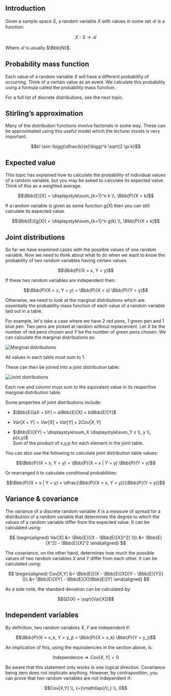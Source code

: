 ## Introduction

Given a sample space $S$, a random variable $X$ with values in some set $\mathcal{R}$ is a function:

$$X: S \to \mathcal{R}$$

Where $\mathcal{R}$ is usually $\Bbb{N}$.

## Probability mass function

Each value of a random variable $X$ will have a different probability of occurring. Think of a certain value as an event. We calculate this probability using a formula called the probability mass function.

<!-- Take the example of repeated Bernoulli trials such as a fair coin flip. If the coin is flipped 3 times then the probability mass function will look like: -->

<!-- Image -->

For a full list of discrete distributions, see the next topic.

## Stirling’s approximation

Many of the distribution functions involve factorials in some way. These can be approximated using this useful model which the lecturer insists is very important.

$$k! \sim \bigg(\dfrac{k}{e}\bigg)^k \sqrt{2 \pi k}$$

## Expected value

This topic has explained how to calculate the probability of individual values of a random variable, but you may be asked to calculate its expected value. Think of this as a weighted average.

$$\Bbb{E}[X] = \displaystyle\sum_{k=1}^n k \\, \Bbb{P}(X = k)$$

If a random variable is given as some function $g(X)$ then you can still calculate its expected value.

$$\Bbb{E}[g(X)] = \displaystyle\sum_{k=1}^n g(k) \\, \Bbb{P}(X = k)$$

<!-- ## Variance

Another property of random variables is its variance. A measure of spread for a distribution of a random variable that determines the degree to which the values of a random variable differ from the expected value. It is defined as:

$$Var[X] = \Bbb{E}[(X - \Bbb{E}[X])^2]$$

## Covariance -->

<!-- ## Joint distributions

$$\Bbb{P}(Y = y, X = x) = \Bbb{P}(E \cap F)$$

Where:

$E = \Bbb{P}(Y = y)$

$F = \Bbb{P}(X = x)$ -->

## Joint distributions

So far we have examined cases with the possible values of one random variable. Now we need to think about what to do when we want to know the probability of two random variables having certain values.

$$\Bbb{P}(X = x, Y = y)$$

If these two random variables are independent then:

$$\Bbb{P}(X = x, Y = y) = \Bbb{P}(X = x) \Bbb{P}(Y = y)$$

Otherwise, we need to look at the marginal distributions which are essentially the probability mass function of each value of a random variable laid out in a table.

For example, let's take a case where we have 2 red pens, 1 green pen and 1 blue pen. Two pens are picked at random without replacement. Let $X$ be the number of red pens chosen and $Y$ be the number of green pens chosen. We can calculate the marginal distributions as:

![Marginal distributions](/img/marginal-distributions.svg)

All values in each table must sum to 1.

These can then be joined into a joint distribution table:

![Joint distributions](/img/joint-distributions.svg)

Each row and column must sum to the equivalent value in its respective marginal distribution table.

Some properties of joint distributions include:

- $\Bbb{E}[aX + bY] = a\Bbb{E}[X] + b\Bbb{E}[Y]$

- $Var[X + Y] = Var[X] + Var[Y] + 2Cov[X,Y]$

- $\Bbb{E}[XY] = \displaystyle\sum_X \displaystyle\sum_Y x \\, y \\, p(x,y)$ <br>
  Sum of the product of x,y,p for each element in the joint table.

You can also use the following to calculate joint distribution table values:

$$\Bbb{P}(X = x, Y = y)  = \Bbb{P}(X = x | Y = y) \Bbb{P}(Y = y)$$

Or rearranged it to calculate conditional probabilities:

$$\Bbb{P}(X = x | Y = y) = \dfrac{\Bbb{P}(X = x, Y = y)}{\Bbb{P}(Y = y)}$$

## Variance & covariance

The variance of a discrete random variable $X$ is a measure of spread for a distribution of a random variable that determines the degree to which the values of a random variable differ from the expected value. It can be calculated using:

$$
\begin{aligned}
Var[X] &= \Bbb{E}[(X - \Bbb{E}[X])^2] \\\\
&= \Bbb{E}[X^2] - \Bbb{E}[X]^2
\end{aligned}
$$

The covariance, on the other hand, determines how much the possible values of two random variables $X$ and $Y$ differ from each other. It can be calculated using:

$$
\begin{aligned}
Cov[X,Y] &= \Bbb{E}[(X - \Bbb{E}[X])(Y - \Bbb{E}[Y])] \\\\
&= \Bbb{E}[XY] - \Bbb{E}[X]\Bbb{E}[Y]
\end{aligned}
$$

As a side note, the standard deviation can be calculated by:

$$SD(X) = \sqrt{Var[X]}$$

## Independent variables

By definition, two random variables $X, Y$ are independent if:

$$\Bbb{P}(X = x_k, Y = y_j) = \Bbb{P}(X = x_k) \Bbb{P}(Y = y_j)$$

An implication of this, using the equivalencies in the section above, is:

$$\text{Independence} \Rightarrow Cov[X,Y] = 0$$

Be aware that this statement only works in one logical direction. Covariance being zero does not implicate anything. However, by contraposition, you can prove that two random variables are not independent if:

$$Cov[X,Y] \\, {=}\mathllap{/\\,} \\, 0$$

